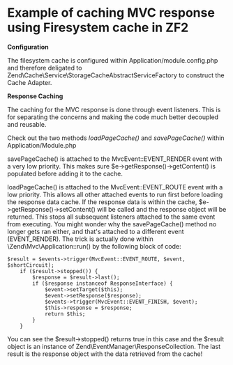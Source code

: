Example of caching MVC response using Firesystem cache in ZF2
==

**Configuration**

The filesystem cache is configured within Application/module.config.php and therefore deligated to Zend\Cache\Service\StorageCacheAbstractServiceFactory to construct the Cache Adapter. 

**Response Caching**

The caching for the MVC response is done through event listeners. This is for separating the concerns and making the code much better decoupled and reusable. 

Check out the two methods *loadPageCache()* and *savePageCache()* within Application/Module.php

savePageCache() is attached to the MvcEvent::EVENT_RENDER event with a very low priority. This makes sure $e->getResponse()->getContent() is populated before adding it to the cache. 

loadPageCache() is attached to the MvcEvent::EVENT_ROUTE event with a low priority. This allows all other attached events to run first before loading the response data cache. If the response data is within the cache, $e->getResponse()->setContent() will be called and the response object will be returned. This stops all subsequent listeners attached to the same event from executing. You might wonder why the savePageCache() method no longer gets ran either, and that's attached to a different event (EVENT_RENDER). The trick is actually done within \Zend\Mvc\Application::run() by the following block of code:

	$result = $events->trigger(MvcEvent::EVENT_ROUTE, $event, $shortCircuit);
        if ($result->stopped()) {
            $response = $result->last();
            if ($response instanceof ResponseInterface) {
                $event->setTarget($this);
                $event->setResponse($response);
                $events->trigger(MvcEvent::EVENT_FINISH, $event);
                $this->response = $response;
                return $this;
            }
        }

You can see the $result->stopped() returns true in this case and the $result object is an instance of Zend\EventManager\ResponseCollection. The last result is the response object with the data retrieved from the cache!
